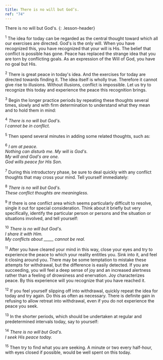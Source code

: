 ```yaml
---
title: There is no will but God’s.
ref: "74"
---
```


There is no will but God's.
{: .lesson-header}

<sup>1</sup> The idea for today can be regarded as the central thought
toward which all our exercises are directed. God's is the only will.
When you have recognized this, you have recognized that your will is
His. The belief that conflict is possible has gone. Peace has replaced
the strange idea that you are torn by conflicting goals. As an
expression of the Will of God, you have no goal but His.

<sup>2</sup> There is great peace in today's idea. And the exercises for
today are directed towards finding it. The idea itself is wholly true.
Therefore it cannot give rise to illusions. Without illusions, conflict
is impossible. Let us try to recognize this today and experience the
peace this recognition brings.

<sup>3</sup> Begin the longer practice periods by repeating these
thoughts several times, slowly and with firm determination to understand
what they mean and to hold them in mind:

<sup>4</sup> *There is no will but God's.<br/>
I cannot be in conflict.*

<sup>5</sup> Then spend several minutes in adding some related thoughts,
such as:

<sup>6</sup> *I am at peace.<br/>
Nothing can disturb me. My will is God's.<br/>
My will and God's are one.<br/>
God wills peace for His Son.*

<sup>7</sup> During this introductory phase, be sure to deal quickly
with any conflict thoughts that may cross your mind. Tell yourself
immediately:

<sup>8</sup> *There is no will but God's.<br/>
These conflict thoughts are meaningless.*

<sup>9</sup> If there is one conflict area which seems particularly
difficult to resolve, single it out for special consideration. Think
about it briefly but very specifically, identify the particular person
or persons and the situation or situations involved, and tell yourself:

<sup>10</sup> *There is no will but God's.<br/>
I share it with Him.<br/>
My conflicts about \_\_\_\_\_ cannot be real.*  

<sup>11</sup> After you have cleared your mind in this way, close your
eyes and try to experience the peace to which your reality entitles you.
Sink into it, and feel it closing around you. There may be some
temptation to mistake these attempts for withdrawal, but the difference
is easily detected. If you are succeeding, you will feel a deep sense of
joy and an increased alertness rather than a feeling of drowsiness and
enervation. Joy characterizes peace. By this experience will you
recognize that you have reached it.

<sup>12</sup> If you feel yourself slipping off into withdrawal, quickly
repeat the idea for today and try again. Do this as often as necessary.
There is definite gain in refusing to allow retreat into withdrawal,
even if you do not experience the peace you seek.

<sup>13</sup> In the shorter periods, which should be undertaken at
regular and predetermined intervals today, say to yourself:

<sup>14</sup> *There is no will but God's.<br/>
I seek His peace today.*

<sup>15</sup> Then try to find what you are seeking. A minute or two
every half-hour, with eyes closed if possible, would be well spent on
this today.

